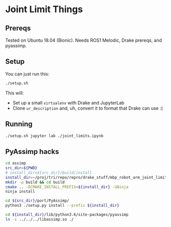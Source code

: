 # Joint Limit Things

## Prereqs

Tested on Ubuntu 18.04 (Bionic). Needs ROS1 Melodic, Drake prereqs, and
pyassimp.

## Setup

You can just run this:

```sh
./setup.sh
```

This will:

* Set up a small `virtualenv` with Drake and JupyterLab
* Clone `ur_description` and, uh, convert it to format that Drake can use :(

## Running

```sh
./setup.sh jupyter lab ./joint_limits.ipynb
```

## PyAssimp hacks

```sh
cd assimp
src_dir=${PWD}
# install_dir=${src_dir}/build/install
install_dir=~/proj/tri/repo/repro/drake_stuff/mbp_robot_arm_joint_limit_stuff/venv
mkdir -p build && cd build
cmake .. -DCMAKE_INSTALL_PREFIX=${install_dir} -GNinja
ninja install

cd ${src_dir}/port/PyAssimp/
python3 ./setup.py install --prefix ${install_dir}

cd ${install_dir}/lib/python3.6/site-packages/pyassimp
ln -s ../../../libassimp.so ./
```
